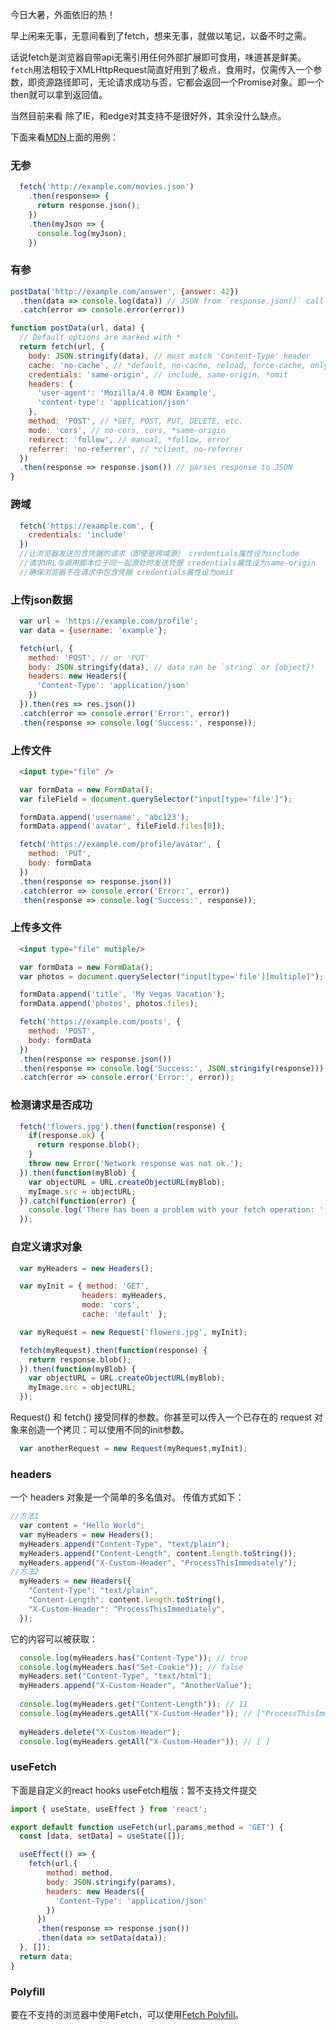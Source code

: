 
今日大暑，外面依旧的热！

早上闲来无事，无意间看到了fetch，想来无事，就做以笔记，以备不时之需。

话说fetch是浏览器自带api无需引用任何外部扩展即可食用，味道甚是鲜美。`fetch`用法相较于XMLHttpRequest简直好用到了极点，食用时，仅需传入一个参数，即资源路径即可，无论请求成功与否，它都会返回一个Promise对象。即一个then就可以拿到返回值。

当然目前来看 除了IE，和edge对其支持不是很好外，其余没什么缺点。

下面来看[MDN](https://developer.mozilla.org/zh-CN/docs/Web/API/Fetch_API/Using_Fetch#进行_fetch_请求)上面的用例：
### 无参
```js
  fetch('http://example.com/movies.json')
    .then(response=> {
      return response.json();
    })
    .then(myJson => {
      console.log(myJson);
    })
```
### 有参
```js
postData('http://example.com/answer', {answer: 42})
  .then(data => console.log(data)) // JSON from `response.json()` call
  .catch(error => console.error(error))

function postData(url, data) {
  // Default options are marked with *
  return fetch(url, {
    body: JSON.stringify(data), // must match 'Content-Type' header
    cache: 'no-cache', // *default, no-cache, reload, force-cache, only-if-cached
    credentials: 'same-origin', // include, same-origin, *omit
    headers: {
      'user-agent': 'Mozilla/4.0 MDN Example',
      'content-type': 'application/json'
    },
    method: 'POST', // *GET, POST, PUT, DELETE, etc.
    mode: 'cors', // no-cors, cors, *same-origin
    redirect: 'follow', // manual, *follow, error
    referrer: 'no-referrer', // *client, no-referrer
  })
  .then(response => response.json()) // parses response to JSON
}

```

### 跨域

```js
  fetch('https://example.com', {
    credentials: 'include'  
  })
  //让浏览器发送包含凭据的请求（即使是跨域源） credentials属性设为include
  //请求URL与调用脚本位于同一起源处时发送凭据 credentials属性设为same-origin
  //确保浏览器不在请求中包含凭据 credentials属性设为omit
```

### 上传json数据
```js
  var url = 'https://example.com/profile';
  var data = {username: 'example'};

  fetch(url, {
    method: 'POST', // or 'PUT'
    body: JSON.stringify(data), // data can be `string` or {object}!
    headers: new Headers({
      'Content-Type': 'application/json'
    })
  }).then(res => res.json())
  .catch(error => console.error('Error:', error))
  .then(response => console.log('Success:', response));
```
### 上传文件
```html 
  <input type="file" />
```
```js
  var formData = new FormData();
  var fileField = document.querySelector("input[type='file']");

  formData.append('username', 'abc123');
  formData.append('avatar', fileField.files[0]);

  fetch('https://example.com/profile/avatar', {
    method: 'PUT',
    body: formData
  })
  .then(response => response.json())
  .catch(error => console.error('Error:', error))
  .then(response => console.log('Success:', response));
```
### 上传多文件
```html 
  <input type="file" mutiple/> 
```
```js
  var formData = new FormData();
  var photos = document.querySelector("input[type='file'][multiple]");

  formData.append('title', 'My Vegas Vacation');
  formData.append('photos', photos.files);

  fetch('https://example.com/posts', {
    method: 'POST',
    body: formData
  })
  .then(response => response.json())
  .then(response => console.log('Success:', JSON.stringify(response)))
  .catch(error => console.error('Error:', error));
```

### 检测请求是否成功
```js
  fetch('flowers.jpg').then(function(response) {
    if(response.ok) {
      return response.blob();
    }
    throw new Error('Network response was not ok.');
  }).then(function(myBlob) { 
    var objectURL = URL.createObjectURL(myBlob); 
    myImage.src = objectURL; 
  }).catch(function(error) {
    console.log('There has been a problem with your fetch operation: ', error.message);
  });
```
### 自定义请求对象
```js
  var myHeaders = new Headers();

  var myInit = { method: 'GET',
                headers: myHeaders,
                mode: 'cors',
                cache: 'default' };

  var myRequest = new Request('flowers.jpg', myInit);

  fetch(myRequest).then(function(response) {
    return response.blob();
  }).then(function(myBlob) {
    var objectURL = URL.createObjectURL(myBlob);
    myImage.src = objectURL;
  });
```
Request() 和 fetch() 接受同样的参数。你甚至可以传入一个已存在的 request 对象来创造一个拷贝：可以使用不同的init参数。
```js
  var anotherRequest = new Request(myRequest,myInit);
```

### headers
一个 headers 对象是一个简单的多名值对。
传值方式如下：
```js
//方法1
  var content = "Hello World";
  var myHeaders = new Headers();
  myHeaders.append("Content-Type", "text/plain");
  myHeaders.append("Content-Length", content.length.toString());
  myHeaders.append("X-Custom-Header", "ProcessThisImmediately");
//方法2
  myHeaders = new Headers({
    "Content-Type": "text/plain",
    "Content-Length": content.length.toString(),
    "X-Custom-Header": "ProcessThisImmediately",
  });

```
它的内容可以被获取：
```js
  console.log(myHeaders.has("Content-Type")); // true
  console.log(myHeaders.has("Set-Cookie")); // false
  myHeaders.set("Content-Type", "text/html");
  myHeaders.append("X-Custom-Header", "AnotherValue");
  
  console.log(myHeaders.get("Content-Length")); // 11
  console.log(myHeaders.getAll("X-Custom-Header")); // ["ProcessThisImmediately", "AnotherValue"]
  
  myHeaders.delete("X-Custom-Header");
  console.log(myHeaders.getAll("X-Custom-Header")); // [ ]

```
### useFetch
下面是自定义的react hooks useFetch粗版：暂不支持文件提交

```js
import { useState, useEffect } from 'react';

export default function useFetch(url,params,method = 'GET') {
  const [data, setData] = useState([]);

  useEffect(() => {
    fetch(url,{
        method: method,
        body: JSON.stringify(params),
        headers: new Headers({
          'Content-Type': 'application/json'
        })
      })
      .then(response => response.json())
      .then(data => setData(data));
  }, []);
  return data;
}

```

### Polyfill
要在不支持的浏览器中使用Fetch，可以使用[Fetch Polyfill](https://github.com/github/fetch)。








